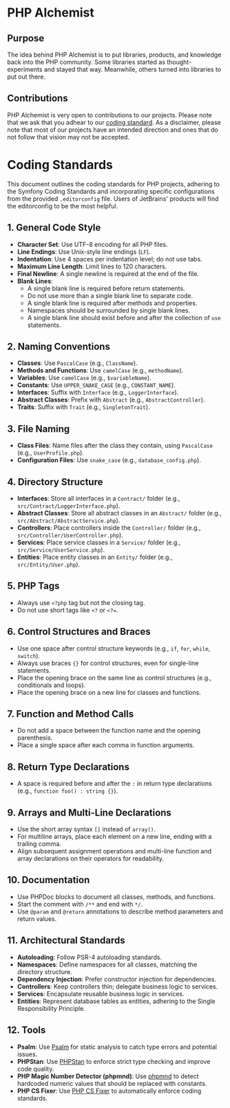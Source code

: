 # PHP Alchemist

## Purpose

The idea behind PHP Alchemist is to put libraries, products, and 
knowledge back into the PHP community. Some libraries started 
as thought-experiments and stayed that way.  Meanwhile, others turned
into libraries to put out there.


## Contributions

PHP Alchemist is very open to contributions to our projects. 
Please note that we ask that you adhear to our [coding standard](#coding-standards). 
As a disclaimer, please note that most of our projects have an intended direction
and ones that do not follow that vision may not be accepted.

# Coding Standards
This document outlines the coding standards for PHP projects, adhering to the Symfony Coding Standards and incorporating
specific configurations from the provided `.editorconfig` file. Users of JetBrains' products will find the editorconfig
to be the most helpful.

## **1. General Code Style**

- **Character Set**: Use UTF-8 encoding for all PHP files.
- **Line Endings**: Use Unix-style line endings (`LF`).
- **Indentation**: Use 4 spaces per indentation level; do not use tabs.
- **Maximum Line Length**: Limit lines to 120 characters.
- **Final Newline**: A single newline is required at the end of the file.
- **Blank Lines**:
    - A single blank line is required before return statements.
    - Do not use more than a single blank line to separate code.
    - A single blank line is required after methods and properties.
    - Namespaces should be surrounded by single blank lines.
    - A single blank line should exist before and after the collection of `use` statements.

## **2. Naming Conventions**

- **Classes**: Use `PascalCase` (e.g., `ClassName`).
- **Methods and Functions**: Use `camelCase` (e.g., `methodName`).
- **Variables**: Use `camelCase` (e.g., `$variableName`).
- **Constants**: Use `UPPER_SNAKE_CASE` (e.g., `CONSTANT_NAME`).
- **Interfaces**: Suffix with `Interface` (e.g., `LoggerInterface`).
- **Abstract Classes**: Prefix with `Abstract` (e.g., `AbstractController`).
- **Traits**: Suffix with `Trait` (e.g., `SingletonTrait`).

## **3. File Naming**

- **Class Files**: Name files after the class they contain, using `PascalCase` (e.g., `UserProfile.php`).
- **Configuration Files**: Use `snake_case` (e.g., `database_config.php`).

## **4. Directory Structure**

- **Interfaces**: Store all interfaces in a `Contract/` folder (e.g., `src/Contract/LoggerInterface.php`).
- **Abstract Classes**: Store all abstract classes in an `Abstract/` folder (e.g., `src/Abstract/AbstractService.php`).
- **Controllers**: Place controllers inside the `Controller/` folder (e.g., `src/Controller/UserController.php`).
- **Services**: Place service classes in a `Service/` folder (e.g., `src/Service/UserService.php`).
- **Entities**: Place entity classes in an `Entity/` folder (e.g., `src/Entity/User.php`).

## **5. PHP Tags**

- Always use `<?php` tag but not the closing tag.
- Do not use short tags like `<?` or `<?=`.

## **6. Control Structures and Braces**

- Use one space after control structure keywords (e.g., `if`, `for`, `while`, `switch`).
- Always use braces `{}` for control structures, even for single-line statements.
- Place the opening brace on the same line as control structures (e.g., conditionals and loops).
- Place the opening brace on a new line for classes and functions.

## **7. Function and Method Calls**

- Do not add a space between the function name and the opening parenthesis.
- Place a single space after each comma in function arguments.

## **8. Return Type Declarations**

- A space is required before and after the `:` in return type declarations (e.g., `function foo() : string {}`).

## **9. Arrays and Multi-Line Declarations**

- Use the short array syntax `[]` instead of `array()`.
- For multiline arrays, place each element on a new line, ending with a trailing comma.
- Align subsequent assignment operations and multi-line function and array declarations on their operators for readability.

## **10. Documentation**

- Use PHPDoc blocks to document all classes, methods, and functions.
- Start the comment with `/**` and end with `*/`.
- Use `@param` and `@return` annotations to describe method parameters and return values.

## **11. Architectural Standards**

- **Autoloading**: Follow PSR-4 autoloading standards.
- **Namespaces**: Define namespaces for all classes, matching the directory structure.
- **Dependency Injection**: Prefer constructor injection for dependencies.
- **Controllers**: Keep controllers thin; delegate business logic to services.
- **Services**: Encapsulate reusable business logic in services.
- **Entities**: Represent database tables as entities, adhering to the Single Responsibility Principle.

## **12. Tools**

- **Psalm**: Use [Psalm](https://psalm.dev/) for static analysis to catch type errors and potential issues.
- **PHPStan**: Use [PHPStan](https://phpstan.org/) to enforce strict type checking and improve code quality.
- **PHP Magic Number Detector (phpmnd)**: Use [phpmnd](https://github.com/povils/phpmnd) to detect hardcoded numeric values that should be replaced with constants.
- **PHP CS Fixer**: Use [PHP CS Fixer](https://cs.symfony.com/) to automatically enforce coding standards.